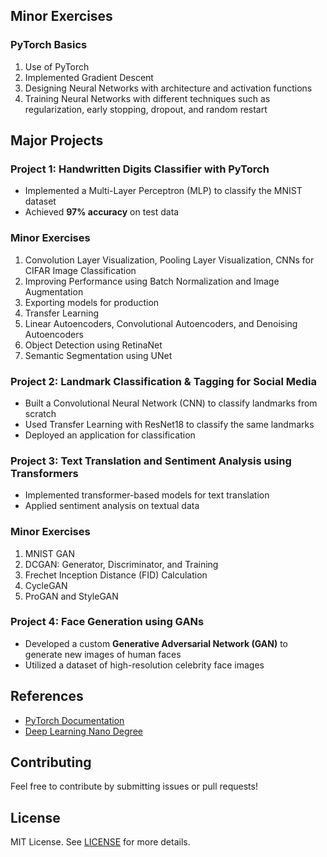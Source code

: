 
## Minor Exercises
### PyTorch Basics
1. Use of PyTorch
2. Implemented Gradient Descent
3. Designing Neural Networks with architecture and activation functions
4. Training Neural Networks with different techniques such as regularization, early stopping, dropout, and random restart

## Major Projects

### Project 1: Handwritten Digits Classifier with PyTorch
- Implemented a Multi-Layer Perceptron (MLP) to classify the MNIST dataset
- Achieved **97% accuracy** on test data

### Minor Exercises
1. Convolution Layer Visualization, Pooling Layer Visualization, CNNs for CIFAR Image Classification
2. Improving Performance using Batch Normalization and Image Augmentation
3. Exporting models for production
4. Transfer Learning
5. Linear Autoencoders, Convolutional Autoencoders, and Denoising Autoencoders
6. Object Detection using RetinaNet
7. Semantic Segmentation using UNet

### Project 2: Landmark Classification & Tagging for Social Media
- Built a Convolutional Neural Network (CNN) to classify landmarks from scratch
- Used Transfer Learning with ResNet18 to classify the same landmarks
- Deployed an application for classification

### Project 3: Text Translation and Sentiment Analysis using Transformers
- Implemented transformer-based models for text translation
- Applied sentiment analysis on textual data

### Minor Exercises
1. MNIST GAN
2. DCGAN: Generator, Discriminator, and Training
3. Frechet Inception Distance (FID) Calculation
4. CycleGAN
5. ProGAN and StyleGAN

### Project 4: Face Generation using GANs
- Developed a custom **Generative Adversarial Network (GAN)** to generate new images of human faces
- Utilized a dataset of high-resolution celebrity face images



## References
- [PyTorch Documentation](https://pytorch.org/docs/stable/index.html)
- [Deep Learning Nano Degree](https://www.udacity.com/enrollment/nd101)

## Contributing
Feel free to contribute by submitting issues or pull requests!

## License
MIT License. See [LICENSE](LICENSE) for more details.


